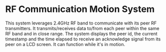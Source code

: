 # RF Communication Motion System
This system leverages 2.4GHz RF band to communicate with its peer RF transmitters. It transmits/receives data to/from each peer within the same RF band and in close range. The system displays the peer id, the current timestamp and the time elapsed to receive an acknowledge signal from its peer on a LCD screen. It can function while it's in motion. 
